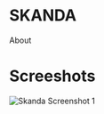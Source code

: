 SKANDA
======
About

Screeshots
==========

![Skanda Screenshot 1](https://github.com/jayeshchauhan/skanda/blob/master/skanda.JPG?raw=true)
